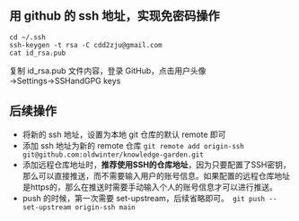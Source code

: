 ## 用 github 的 ssh 地址，实现免密码操作

```
cd ~/.ssh
ssh-keygen -t rsa -C cdd2zju@gmail.com
cat id_rsa.pub
```

复制 id_rsa.pub 文件内容，登录 GitHub，点击用户头像→Settings→SSHandGPG keys

## 后续操作

- 将新的 ssh 地址，设置为本地 git 仓库的默认 remote 即可
- 添加 ssh 地址为新的 remote 仓库 `git remote add origin-ssh git@github.com:oldwinter/knowledge-garden.git`
- 添加远程仓库地址时，**推荐使用SSH的仓库地址**，因为只要配置了SSH密钥，那么可以直接推送，而不需要输入用户的账号信息。如果配置的远程仓库地址是https的，那么在推送时需要手动输入个人的账号信息才可以进行推送。
- push 的时候，第一次需要 set-upstream，后续省略即可。` git push --set-upstream origin-ssh main`
